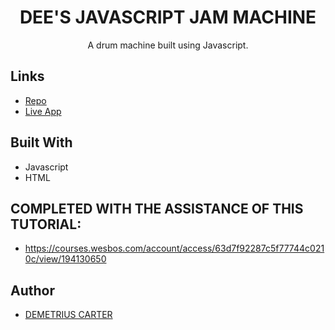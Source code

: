 <h1 align="center">DEE'S JAVASCRIPT JAM MACHINE</h1>

 <p align="center">A drum machine built using Javascript.</p>

 ## Links

 - [Repo](https://github.com/DEMETRIUSCARTER/Jam-machine-JVS30-DAY-1)
 - [Live App](https://demetriuscarter.github.io/Jam-machine-JVS30-DAY-1/)

 ## Built With

 - Javascript
 - HTML
 
 ## COMPLETED WITH THE ASSISTANCE OF THIS TUTORIAL:
 - https://courses.wesbos.com/account/access/63d7f92287c5f77744c0210c/view/194130650
 
 ## Author

 - [DEMETRIUS CARTER](https://github.com/DEMETRIUSCARTER)
